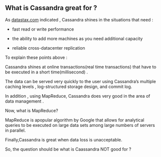 
## What is Cassandra great for ?

As [datastax.com](http://www.datastax.com/dev/blog/what-cassandra-good) indicated , Cassandra shines in the situations that need : 

* fast read or write performance

* the ability to add more machines as you need additional capacity

* reliable cross-datacenter replication

To explain these points above :

Cassandra shines at online transactions(real time transactions) that have to be executed in a short time(millisecond) .

The data can be served very quickly to the user using Cassandra’s multiple caching levels , log-structured storage design, and commit log. 

In addition , using MapReduce, Cassandra does very good in the  area of data management .

Now, what is MapReduce?

MapReduce is apopular algorithm by Google that allows for analytical queries to be executed on large data sets among large numbers of servers in parallel.

Finally,Cassandra is great when data loss is unacceptable.

So, the question should be what is Caassandra NOT good for ? 
